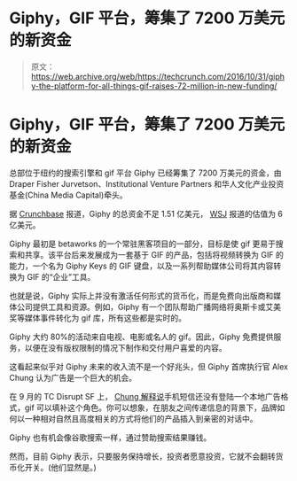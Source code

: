 # Giphy，GIF 平台，筹集了 7200 万美元的新资金 

> 原文：<https://web.archive.org/web/https://techcrunch.com/2016/10/31/giphy-the-platform-for-all-things-gif-raises-72-million-in-new-funding/>

# Giphy，GIF 平台，筹集了 7200 万美元的新资金

总部位于纽约的搜索引擎和 gif 平台 Giphy 已经筹集了 7200 万美元的资金，由 Draper Fisher Jurvetson、Institutional Venture Partners 和华人文化产业投资基金(China Media Capital)牵头。

据 [Crunchbase](https://web.archive.org/web/20230205144704/https://www.crunchbase.com/organization/giphy#/entity) 报道，Giphy 的总资金不足 1.51 亿美元， [WSJ](https://web.archive.org/web/20230205144704/http://www.wsj.com/articles/gif-site-giphy-is-valued-at-600-million-1477906202) 报道的估值为 6 亿美元。

Giphy 最初是 betaworks 的一个常驻黑客项目的一部分，目标是使 gif 更易于搜索和共享。该平台后来发展成为一套基于 GIF 的产品，包括将视频转换为 GIF 的能力，一个名为 Giphy Keys 的 GIF 键盘，以及一系列帮助媒体公司将其内容转换为 GIF 的“企业”工具。

也就是说，Giphy 实际上并没有激活任何形式的货币化，而是免费向出版商和媒体公司提供工具和资源。例如，Giphy 有一个团队帮助广播网络将奥斯卡或艾美奖等媒体事件转化为 gif 库，所有这些都是实时的。

Giphy 大约 80%的活动来自电视、电影或名人的 gif。因此，Giphy 免费提供服务，以便在没有版权限制的情况下制作和交付用户喜爱的内容。

这看起来似乎对 Giphy 未来的收入流不是一个好兆头，但 Giphy 首席执行官 Alex Chung 认为广告是一个巨大的机会。

在 9 月的 TC Disrupt SF 上， [Chung 解释说](https://web.archive.org/web/20230205144704/https://techcrunch.com/2016/05/09/giphys-alex-chung-hints-at-potential-ways-to-turn-innocent-gifs-into-revenue-streams/)手机短信还没有登陆一个本地广告格式，gif 可以填补这个角色。你可以想象，在朋友之间传递信息的背景下，品牌如何以一种相对自然且高度相关的方式将他们的产品插入到亲密的对话中。

Giphy 也有机会像谷歌搜索一样，通过赞助搜索结果赚钱。

然而，目前 Giphy 表示，只要服务保持增长，投资者愿意投资，它就不会翻转货币化开关。(他们显然是。)